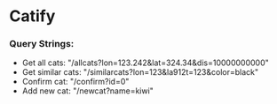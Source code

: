 # Catify

### Query Strings:
- Get all cats: "/allcats?lon=123.242&lat=324.34&dis=10000000000"  
- Get similar cats: "/similarcats?lon=123&la912t=123&color=black"  
- Confirm cat: "/confirm?id=0"  
- Add new cat: "/newcat?name=kiwi"  
